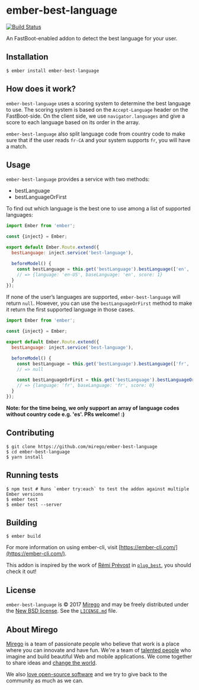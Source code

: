 # ember-best-language

[![Build Status](https://travis-ci.org/mirego/ember-best-language.svg?branch=master)](https://travis-ci.org/mirego/ember-best-language)

An FastBoot-enabled addon to detect the best language for your user.

## Installation

```shell
$ ember install ember-best-language
```

## How does it work?

`ember-best-language` uses a scoring system to determine the best language to use. The scoring system is based on the `Accept-Language` header on the FastBoot-side. On the client side, we use `navigator.languages` and give a score to each language based on its order in the array.

`ember-best-language` also split language code from country code to make sure that if the user reads `fr-CA` and your system supports `fr`, you will have a match.

## Usage

`ember-best-language` provides a service with two methods:

- bestLanguage
- bestLanguageOrFirst

To find out which language is the best one to use among a list of supported languages:

```js
import Ember from 'ember';

const {inject} = Ember;

export default Ember.Route.extend({
  bestLanguage: inject.service('best-language'),

  beforeModel() {
    const bestLanguage = this.get('bestLanguage').bestLanguage(['en', 'fr']);
    // => {language: 'en-US', baseLanguage: 'en', score: 1}
  }
});
```

If none of the user’s languages are supported, `ember-best-language` will return `null`. However, you can use the `bestLanguageOrFirst` method to make it return the first supported language in those cases.

```js
import Ember from 'ember';

const {inject} = Ember;

export default Ember.Route.extend({
  bestLanguage: inject.service('best-language'),

  beforeModel() {
    const bestLanguage = this.get('bestLanguage').bestLanguage(['fr', 'de']);
    // => null

    const bestLanguageOrFirst = this.get('bestLanguage').bestLanguageOrFirst(['fr', 'de']);
    // => {language: 'fr', baseLanguage: 'fr', score: 0}
  }
});
```

__Note: for the time being, we only support an array of language codes without country code e.g. 'es'. PRs welcome! :)__

## Contributing

```shell
$ git clone https://github.com/mirego/ember-best-language
$ cd ember-best-language
$ yarn install
```

## Running tests

```shell
$ npm test # Runs `ember try:each` to test the addon against multiple Ember versions
$ ember test
$ ember test --server
```

## Building

```shell
$ ember build
```

For more information on using ember-cli, visit [https://ember-cli.com/](https://ember-cli.com/).

This addon is inspired by the work of [Rémi Prévost](https://github.com/remiprev) in [`plug_best`](https://github.com/remiprev/plug_best), you should check it out!

## License

`ember-best-language` is © 2017 [Mirego](http://www.mirego.com) and may be freely distributed under the [New BSD license](http://opensource.org/licenses/BSD-3-Clause).
See the [`LICENSE.md`](https://github.com/mirego/ember-best-language/blob/master/LICENSE.md) file.

## About Mirego

[Mirego](http://mirego.com) is a team of passionate people who believe that work is a place where you can innovate and have fun. We're a team of [talented people](http://life.mirego.com) who imagine and build beautiful Web and mobile applications. We come together to share ideas and [change the world](http://mirego.org).

We also [love open-source software](http://open.mirego.com) and we try to give back to the community as much as we can.
